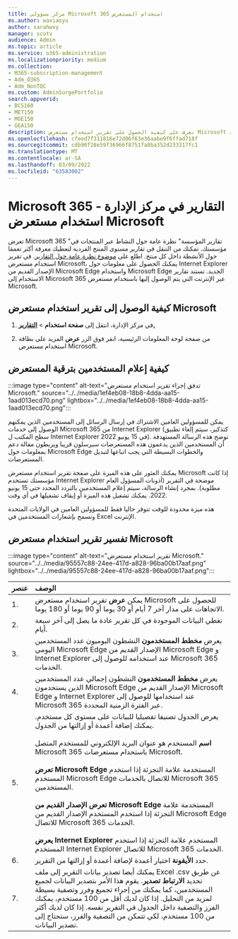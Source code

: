 ```yaml
---
title: مركز مسؤولي Microsoft 365 استخدام المستعرض
ms.author: waxiaoyu
author: sarahwxy
manager: scotv
audience: Admin
ms.topic: article
ms.service: o365-administration
ms.localizationpriority: medium
ms.collection:
- M365-subscription-management
- Adm_O365
- Adm_NonTOC
ms.custom: AdminSurgePortfolio
search.appverid:
- BCS160
- MET150
- MOE150
- GEA150
description: تعرف على كيفية الحصول على تقرير استخدام مستعرض Microsoft باستخدام لوحة Microsoft 365 التقارير في مركز مسؤولي Microsoft 365.
ms.openlocfilehash: cfeed7f311816e72d06f63e36aabe9f6ffad718f
ms.sourcegitcommit: cdb90f28e59f36966f8751fa8ba352d233317fc1
ms.translationtype: MT
ms.contentlocale: ar-SA
ms.lasthandoff: 03/09/2022
ms.locfileid: "63583002"
---
```

# <a name="microsoft-365-reports-in-the-admin-center---microsoft-browser-usage"></a>Microsoft 365 التقارير في مركز الإدارة - استخدام مستعرض Microsoft

تعرض Microsoft 365 "تقارير المؤسسة" نظرة عامة حول النشاط عبر المنتجات في مؤسستك. تمكنك من التنقل في تقارير مستوى المنتج الفردية لتعطيك معرفة أكثر تعمقا حول الأنشطة داخل كل منتج. اطلع على [موضوع نظرة عامة حول التقارير](activity-reports.md). في تقرير استخدام مستعرض Microsoft، يمكنك الحصول على معلومات حول Internet Explorer الإصدار القديم من Microsoft Edge واستخدام Microsoft Edge الجديد. تستند تقارير الاستخدام إلى Microsoft 365 عبر الإنترنت التي يتم الوصول إليها باستخدام مستعرض Microsoft.

## <a name="how-to-get-to-the-microsoft-browser-usage-report"></a>كيفية الوصول إلى تقرير استخدام مستعرض Microsoft

1. في مركز الإدارة، انتقل إلى **صفحة استخدام** \> <b><a href="https://go.microsoft.com/fwlink/p/?linkid=2074756" target="_blank">التقارير.</a></b>

2. من صفحة لوحة المعلومات الرئيسية، انقر فوق الزر **عرض** المزيد على بطاقة استخدام مستعرض Microsoft.

## <a name="how-to-notify-users-to-upgrade-their-browser"></a>كيفية إعلام المستخدمين بترقية المستعرض

:::image type="content" alt-text="تدفق إجراء تقرير استخدام مستعرض Microsoft." source="../../media/1ef4eb08-18b8-4dda-aa15-1aad013ecd70.png" lightbox="../../media/1ef4eb08-18b8-4dda-aa15-1aad013ecd70.png":::

يمكن للمسؤولين العامين الاشتراك في إرسال الرسائل إلى المستخدمين الذين يمكنهم الوصول إلى خدمات Microsoft 365 من Internet Explorer (كتذكير، سيتم إلغاء تطبيق سطح المكتب ل Internet Explorer في 15 يونيو 2022). توضح هذه الرسالة المستهدفة أن المستخدمين الذين يدعمون هذه المستعرضات سيرسلون قريبا ويربطون مقالة دعم بمعلومات حول Microsoft Edge والخطوات البسيطة التي يجب اتباعها لتبديل المستعرضات. 

يمكنك العثور على هذه الميزة على صفحة تقرير استخدام مستعرض Microsoft إذا كانت مؤسستك تستخدم Internet Explorer موضحة في التقرير (أذونات المسؤول العام مطلوبة). بمجرد إنشاء الرسالة، سيتم إعلام المستخدمين بالتردد المحدد حتى 15 يونيو 2022. يمكنك تشغيل هذه الميزة أو إيقاف تشغيلها في أي وقت.

هذه ميزة محدودة للوقت تتوفر حاليا فقط للمسؤولين العامين في الولايات المتحدة وتسمح بإشعارات المستخدمين في Excel الإنترنت.

## <a name="interpret-the-microsoft-browser-usage-report"></a>تفسير تقرير استخدام مستعرض Microsoft

:::image type="content" alt-text="تقرير استخدام مستعرض Microsoft." source="../../media/95557c88-24ee-417d-a828-96ba00b17aaf.png" lightbox="../../media/95557c88-24ee-417d-a828-96ba00b17aaf.png":::

|عنصر|الوصف|
|:-----|:-----|
|1. |يمكن **عرض** تقرير استخدام مستعرض Microsoft للحصول على الاتجاهات على مدار آخر 7 أيام أو 30 يوما أو 90 يوما أو 180 يوما. |
|2. |تغطي البيانات الموجودة في كل تقرير عادة ما يصل إلى آخر سبعة أيام. |
|3. |يعرض **مخطط المستخدمون** النشطون اليوميون عدد المستخدمين اليومي Microsoft Edge الإصدار القديم من Microsoft Edge و Internet Explorer عند استخدامه للوصول إلى Microsoft 365 الخدمات. |
|4. |يعرض **مخطط المستخدمون** النشطون إجمالي عدد المستخدمين الذين يستخدمون Microsoft Edge الإصدار القديم من Microsoft Edge و Internet Explorer عند استخدامها للوصول إلى Microsoft 365 عبر الفترة الزمنية المحددة. |
|5. |يعرض الجدول تصنيفا تفصيليا للبيانات على مستوى كل مستخدم. يمكنك إضافة أعمدة أو إزالتها من الجدول. <br/><br/>**اسم** المستخدم هو عنوان البريد الإلكتروني للمستخدم المتصل Microsoft 365 باستخدام مستعرضات Microsoft.<br><br/>**تعرض Microsoft Edge** المستخدمة علامة التجزئة إذا استخدم المستخدم Microsoft Edge للاتصال بالخدمات Microsoft 365 المستخدمين.<br/><br/>**تعرض الإصدار القديم من Microsoft Edge** المستخدمة علامة التجزئة إذا استخدم المستخدم الإصدار القديم من Microsoft Edge للاتصال Microsoft 365 الخدمات.<br/><br/>**يعرض Internet Explorer** المستخدم علامة التجزئة إذا استخدم المستخدم Internet Explorer للاتصال Microsoft 365 الخدمات. |
|6. |حدد **الأيقونة** اختيار أعمدة لإضافة أعمدة أو إزالتها من التقرير.|
|7. |يمكنك أيضا تصدير بيانات التقرير إلى ملف Excel .csv عن طريق تحديد **الارتباط تصدير**. يقوم هذا الأمر بتصدير البيانات لجميع المستخدمين، كما يمكنك من إجراء تجميع وفرز وتصفية بسيطة لمزيد من التحليل. إذا كان لديك أقل من 100 مستخدم، يمكنك الفرز والتصفية داخل الجدول في التقرير نفسه. إذا كان لديك أكثر من 100 مستخدم، لكي تتمكن من التصفية والفرز، ستحتاج إلى تصدير البيانات.|
